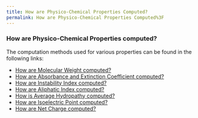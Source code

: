 ```yaml
---
title: How are Physico-Chemical Properties Computed?
permalink: How are Physico-Chemical Properties Computed%3F
---
```


### How are Physico-Chemical Properties computed?

The computation methods used for various properties can be found in the
following links:

-   [How are Molecular Weight
    computed?](/wiki/BioJava:CookBook:AAPROP:molecularweight "wikilink")
-   [How are Absorbance and Extinction Coefficient
    computed?](/wiki/BioJava:CookBook:AAPROP:absorbanceandextinctioncoefficient "wikilink")
-   [How are Instability Index
    computed?](/wiki/BioJava:CookBook:AAPROP:instabilityindex "wikilink")
-   [How are Aliphatic Index
    computed?](/wiki/BioJava:CookBook:AAPROP:aliphaticindex "wikilink")
-   [How is Average Hydropathy
    computed?](/wiki/BioJava:CookBook:AAPROP:averagehydropathyvalue "wikilink")
-   [How are Isoelectric Point
    computed?](/wiki/BioJava:CookBook:AAPROP:isoelectricpoint "wikilink")
-   [How are Net Charge
    computed?](/wiki/BioJava:CookBook:AAPROP:netcharge "wikilink")
